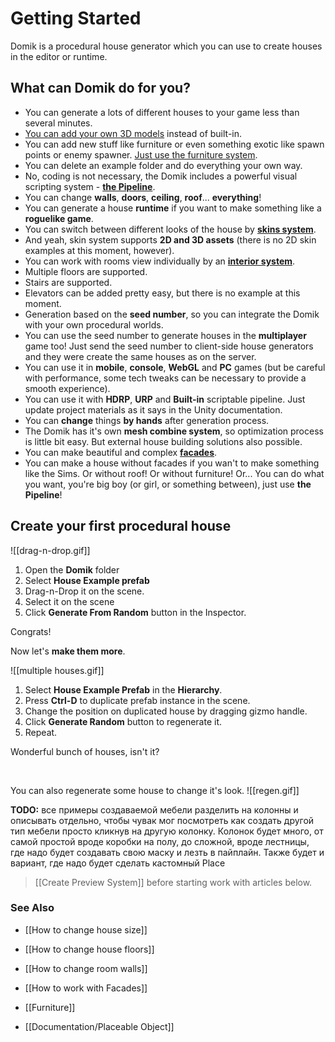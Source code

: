 # Getting Started
Domik is a procedural house generator which you can use to create houses in the editor or runtime.


## **What can Domik do for you?**
- You can generate a lots of different houses to your game less than several minutes.
- [You can add your own 3D models](How%20to%20replace%20models%20or%20materials.md) instead of built-in.
- You can add new stuff like furniture or even something exotic like spawn points or enemy spawner. [Just use the furniture system](Furniture.md).
- You can delete an  example folder and do everything your own way.
- No, coding is not necessary, the Domik includes a powerful visual scripting system - [**the Pipeline**](Introduction%20to%20the%20Pipeline.md).
- You can change **walls**, **doors**, **ceiling**, **roof**... **everything**!
- You can generate a house **runtime** if you want to make something like a **roguelike game**.
- You can switch between different looks of the house by [**skins system**](Skins.md).
- And yeah, skin system supports **2D and 3D assets** (there is no 2D skin examples at this moment, however).
- You can work with rooms view individually by an [**interior system**](../Intoduction/Introduction%20to%20the%20Interior%20system.md).
- Multiple floors are supported.
- Stairs are supported.
- Elevators can be added pretty easy, but there is no example at this moment.
- Generation based on the **seed number**, so you can integrate the Domik with your own procedural worlds.
- You can use the seed number to generate houses in the **multiplayer** game too! Just send the seed number to client-side house generators and they were create the same houses as on the server.
- You can use it in **mobile**, **console**, **WebGL** and **PC** games (but be careful with performance, some tech tweaks can be necessary to provide a smooth experience).
- You can use it with **HDRP**, **URP** and **Built-in** scriptable pipeline. Just update project materials as it says in the Unity documentation.
- You can **change** things **by hands** after generation process.
- The Domik has it's own **mesh combine system**, so optimization process is little bit easy. But external house building solutions also possible.
- You can make beautiful and complex [**facades**](How%20to%20work%20with%20Facades.md).
- You can make a house without facades if you wan't to make something like the Sims. Or without roof! Or without furniture! Or... You can do what you want, you're big boy (or girl, or something between), just use **the Pipeline**!

## **Create your first procedural house**

![[drag-n-drop.gif]]

1. Open the **Domik** folder 
2. Select **House Example prefab** 
3. Drag-n-Drop it on the scene.
4. Select it on the scene 
5. Click **Generate From Random** button in the Inspector.

Congrats!

Now let's **make them more**.

![[multiple houses.gif]]

1. Select **House Example Prefab** in the **Hierarchy**.
2. Press **Ctrl-D** to duplicate prefab instance in the scene. 
3. Change the position on duplicated house by dragging gizmo handle.
4. Click **Generate Random** button to regenerate it.
5. Repeat.

Wonderful bunch of houses, isn't it?

<br/>

You can also regenerate some house to change it's look.
![[regen.gif]]


**TODO:** все примеры создаваемой мебели разделить на колонны и описывать отдельно, чтобы чувак мог посмотреть как создать другой тип мебели просто кликнув на другую колонку. Колонок будет много, от самой простой вроде коробки на полу, до сложной, вроде лестницы, где надо будет создавать свою маску и лезть в пайплайн. Также будет и вариант, где надо будет сделать кастомный Place

> [[Create Preview System]] before starting work with articles below.


### **See Also**
- [[How to change house size]]
- [[How to change house floors]]
- [[How to change room walls]]
- [[How to work with Facades]]

- [[Furniture]]
- [[Documentation/Placeable Object]]
